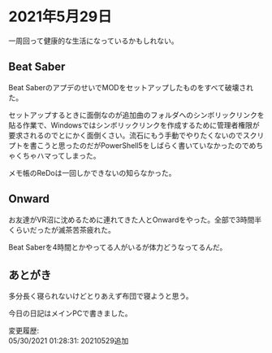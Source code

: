 # 2021年5月29日

一周回って健康的な生活になっているかもしれない。

## Beat Saber

Beat SaberのアプデのせいでMODをセットアップしたものをすべて破壊された。

セットアップするときに面倒なのが追加曲のフォルダへのシンボリックリンクを貼る作業で、Windowsではシンボリックリンクを作成するために管理者権限が要求されるのでとにかく面倒くさい。流石にもう手動でやりたくないのでスクリプトを書こうと思ったのだがPowerShell5をしばらく書いていなかったのでめちゃくちゃハマってしまった。

メモ帳のReDoは一回しかできないの知らなかった。

## Onward

お友達がVR沼に沈めるために連れてきた人とOnwardをやった。全部で3時間半くらいだったが滅茶苦茶疲れた。

Beat Saberを4時間とかやってる人がいるが体力どうなってるんだ。

## あとがき

多分長く寝られないけどとりあえず布団で寝ようと思う。

今日の日記はメインPCで書きました。

変更履歴:  
05/30/2021 01:28:31: 20210529追加  
